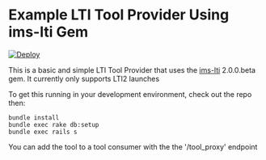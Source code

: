 # Example LTI Tool Provider Using ims-lti Gem

[![Deploy](https://www.herokucdn.com/deploy/button.png)](https://heroku.com/deploy)

This is a basic and simple LTI Tool Provider that uses the
[ims-lti](https://github.com/instructure/ims-lti) 2.0.0.beta gem.
It currently only supports LTI2 launches

To get this running in your development environment, check out the repo then:

    bundle install
    bundle exec rake db:setup
    bundle exec rails s


You can add the tool to a tool consumer with the the '/tool_proxy' endpoint
